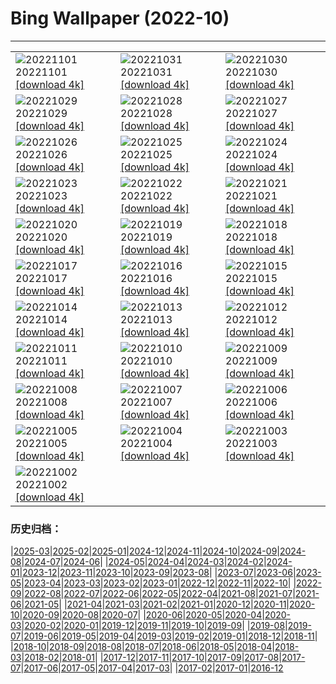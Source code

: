 # Bing Wallpaper (2022-10)
**************

<table><tr><td><img class="wallpaper" src="https://www.bing.com/th?id=OHR.Calacas_EN-IN6289630026_1920x1080.jpg" alt="20221101"> 20221101 <a class="wallpaper_link" href="https://www.bing.com/th?id=OHR.Calacas_EN-IN6289630026_UHD.jpg">[download 4k]</a></td><td><img class="wallpaper" src="https://www.bing.com/th?id=OHR.WychwoodForest_EN-IN4221356081_1920x1080.jpg" alt="20221031"> 20221031 <a class="wallpaper_link" href="https://www.bing.com/th?id=OHR.WychwoodForest_EN-IN4221356081_UHD.jpg">[download 4k]</a></td><td><img class="wallpaper" src="https://www.bing.com/th?id=OHR.SealRiver_EN-IN3503931734_1920x1080.jpg" alt="20221030"> 20221030 <a class="wallpaper_link" href="https://www.bing.com/th?id=OHR.SealRiver_EN-IN3503931734_UHD.jpg">[download 4k]</a></td></tr><tr><td><img class="wallpaper" src="https://www.bing.com/th?id=OHR.SeaAngel_EN-IN2839358434_1920x1080.jpg" alt="20221029"> 20221029 <a class="wallpaper_link" href="https://www.bing.com/th?id=OHR.SeaAngel_EN-IN2839358434_UHD.jpg">[download 4k]</a></td><td><img class="wallpaper" src="https://www.bing.com/th?id=OHR.FrankensteinFriday_EN-IN2387604310_1920x1080.jpg" alt="20221028"> 20221028 <a class="wallpaper_link" href="https://www.bing.com/th?id=OHR.FrankensteinFriday_EN-IN2387604310_UHD.jpg">[download 4k]</a></td><td><img class="wallpaper" src="https://www.bing.com/th?id=OHR.BridgeofSighs_EN-IN1934990115_1920x1080.jpg" alt="20221027"> 20221027 <a class="wallpaper_link" href="https://www.bing.com/th?id=OHR.BridgeofSighs_EN-IN1934990115_UHD.jpg">[download 4k]</a></td></tr><tr><td><img class="wallpaper" src="https://www.bing.com/th?id=OHR.BrockenSpecter_EN-IN4945372418_1920x1080.jpg" alt="20221026"> 20221026 <a class="wallpaper_link" href="https://www.bing.com/th?id=OHR.BrockenSpecter_EN-IN4945372418_UHD.jpg">[download 4k]</a></td><td><img class="wallpaper" src="https://www.bing.com/th?id=OHR.OrcusMouth_EN-IN4307683259_1920x1080.jpg" alt="20221025"> 20221025 <a class="wallpaper_link" href="https://www.bing.com/th?id=OHR.OrcusMouth_EN-IN4307683259_UHD.jpg">[download 4k]</a></td><td><img class="wallpaper" src="https://www.bing.com/th?id=OHR.DiwaliOilLamps_EN-IN0701838177_1920x1080.jpg" alt="20221024"> 20221024 <a class="wallpaper_link" href="https://www.bing.com/th?id=OHR.DiwaliOilLamps_EN-IN0701838177_UHD.jpg">[download 4k]</a></td></tr><tr><td><img class="wallpaper" src="https://www.bing.com/th?id=OHR.Knobbelzwaan_EN-IN3786620643_1920x1080.jpg" alt="20221023"> 20221023 <a class="wallpaper_link" href="https://www.bing.com/th?id=OHR.Knobbelzwaan_EN-IN3786620643_UHD.jpg">[download 4k]</a></td><td><img class="wallpaper" src="https://www.bing.com/th?id=OHR.KarstMountains_EN-IN4213912109_1920x1080.jpg" alt="20221022"> 20221022 <a class="wallpaper_link" href="https://www.bing.com/th?id=OHR.KarstMountains_EN-IN4213912109_UHD.jpg">[download 4k]</a></td><td><img class="wallpaper" src="https://www.bing.com/th?id=OHR.GeorgiaCypress_EN-IN7514884484_1920x1080.jpg" alt="20221021"> 20221021 <a class="wallpaper_link" href="https://www.bing.com/th?id=OHR.GeorgiaCypress_EN-IN7514884484_UHD.jpg">[download 4k]</a></td></tr><tr><td><img class="wallpaper" src="https://www.bing.com/th?id=OHR.SlothDay_EN-IN0763536539_1920x1080.jpg" alt="20221020"> 20221020 <a class="wallpaper_link" href="https://www.bing.com/th?id=OHR.SlothDay_EN-IN0763536539_UHD.jpg">[download 4k]</a></td><td><img class="wallpaper" src="https://www.bing.com/th?id=OHR.WartburgCastle_EN-IN0185565397_1920x1080.jpg" alt="20221019"> 20221019 <a class="wallpaper_link" href="https://www.bing.com/th?id=OHR.WartburgCastle_EN-IN0185565397_UHD.jpg">[download 4k]</a></td><td><img class="wallpaper" src="https://www.bing.com/th?id=OHR.GB25Anni_EN-IN9809281562_1920x1080.jpg" alt="20221018"> 20221018 <a class="wallpaper_link" href="https://www.bing.com/th?id=OHR.GB25Anni_EN-IN9809281562_UHD.jpg">[download 4k]</a></td></tr><tr><td><img class="wallpaper" src="https://www.bing.com/th?id=OHR.SwedenOwl_EN-IN1275763197_1920x1080.jpg" alt="20221017"> 20221017 <a class="wallpaper_link" href="https://www.bing.com/th?id=OHR.SwedenOwl_EN-IN1275763197_UHD.jpg">[download 4k]</a></td><td><img class="wallpaper" src="https://www.bing.com/th?id=OHR.PrinceChristianSound_EN-IN7719950776_1920x1080.jpg" alt="20221016"> 20221016 <a class="wallpaper_link" href="https://www.bing.com/th?id=OHR.PrinceChristianSound_EN-IN7719950776_UHD.jpg">[download 4k]</a></td><td><img class="wallpaper" src="https://www.bing.com/th?id=OHR.NaqsheRustam_EN-IN7117853630_1920x1080.jpg" alt="20221015"> 20221015 <a class="wallpaper_link" href="https://www.bing.com/th?id=OHR.NaqsheRustam_EN-IN7117853630_UHD.jpg">[download 4k]</a></td></tr><tr><td><img class="wallpaper" src="https://www.bing.com/th?id=OHR.BlueTigerButterflies_EN-IN0664966797_1920x1080.jpg" alt="20221014"> 20221014 <a class="wallpaper_link" href="https://www.bing.com/th?id=OHR.BlueTigerButterflies_EN-IN0664966797_UHD.jpg">[download 4k]</a></td><td><img class="wallpaper" src="https://www.bing.com/th?id=OHR.AlaskaMoose_EN-IN6174173002_1920x1080.jpg" alt="20221013"> 20221013 <a class="wallpaper_link" href="https://www.bing.com/th?id=OHR.AlaskaMoose_EN-IN6174173002_UHD.jpg">[download 4k]</a></td><td><img class="wallpaper" src="https://www.bing.com/th?id=OHR.AmmoniteGraveyard_EN-IN5813452758_1920x1080.jpg" alt="20221012"> 20221012 <a class="wallpaper_link" href="https://www.bing.com/th?id=OHR.AmmoniteGraveyard_EN-IN5813452758_UHD.jpg">[download 4k]</a></td></tr><tr><td><img class="wallpaper" src="https://www.bing.com/th?id=OHR.TortulaMoss_EN-IN5712136639_1920x1080.jpg" alt="20221011"> 20221011 <a class="wallpaper_link" href="https://www.bing.com/th?id=OHR.TortulaMoss_EN-IN5712136639_UHD.jpg">[download 4k]</a></td><td><img class="wallpaper" src="https://www.bing.com/th?id=OHR.RioArazas_EN-IN1562638083_1920x1080.jpg" alt="20221010"> 20221010 <a class="wallpaper_link" href="https://www.bing.com/th?id=OHR.RioArazas_EN-IN1562638083_UHD.jpg">[download 4k]</a></td><td><img class="wallpaper" src="https://www.bing.com/th?id=OHR.ChukchiSea_EN-IN1844909824_1920x1080.jpg" alt="20221009"> 20221009 <a class="wallpaper_link" href="https://www.bing.com/th?id=OHR.ChukchiSea_EN-IN1844909824_UHD.jpg">[download 4k]</a></td></tr><tr><td><img class="wallpaper" src="https://www.bing.com/th?id=OHR.JamaMasjidDelhi1_EN-IN9264531218_1920x1080.jpg" alt="20221008"> 20221008 <a class="wallpaper_link" href="https://www.bing.com/th?id=OHR.JamaMasjidDelhi1_EN-IN9264531218_UHD.jpg">[download 4k]</a></td><td><img class="wallpaper" src="https://www.bing.com/th?id=OHR.OberbaumBridge_EN-IN6110054143_1920x1080.jpg" alt="20221007"> 20221007 <a class="wallpaper_link" href="https://www.bing.com/th?id=OHR.OberbaumBridge_EN-IN6110054143_UHD.jpg">[download 4k]</a></td><td><img class="wallpaper" src="https://www.bing.com/th?id=OHR.BayofBiscay_EN-IN9363973535_1920x1080.jpg" alt="20221006"> 20221006 <a class="wallpaper_link" href="https://www.bing.com/th?id=OHR.BayofBiscay_EN-IN9363973535_UHD.jpg">[download 4k]</a></td></tr><tr><td><img class="wallpaper" src="https://www.bing.com/th?id=OHR.RavanaDussehra_EN-IN6325474614_1920x1080.jpg" alt="20221005"> 20221005 <a class="wallpaper_link" href="https://www.bing.com/th?id=OHR.RavanaDussehra_EN-IN6325474614_UHD.jpg">[download 4k]</a></td><td><img class="wallpaper" src="https://www.bing.com/th?id=OHR.CosmicCliffs_EN-IN3964319541_1920x1080.jpg" alt="20221004"> 20221004 <a class="wallpaper_link" href="https://www.bing.com/th?id=OHR.CosmicCliffs_EN-IN3964319541_UHD.jpg">[download 4k]</a></td><td><img class="wallpaper" src="https://www.bing.com/th?id=OHR.Porthuis_EN-IN7783895323_1920x1080.jpg" alt="20221003"> 20221003 <a class="wallpaper_link" href="https://www.bing.com/th?id=OHR.Porthuis_EN-IN7783895323_UHD.jpg">[download 4k]</a></td></tr><tr><td><img class="wallpaper" src="https://www.bing.com/th?id=OHR.GandhiStatue_EN-IN2415285079_1920x1080.jpg" alt="20221002"> 20221002 <a class="wallpaper_link" href="https://www.bing.com/th?id=OHR.GandhiStatue_EN-IN2415285079_UHD.jpg">[download 4k]</a></td><td></td><td></td></tr></table>

### 历史归档：

|[2025-03](/../2025-03/2025-03.md)|[2025-02](/../2025-02/2025-02.md)|[2025-01](/../2025-01/2025-01.md)|[2024-12](/../2024-12/2024-12.md)|[2024-11](/../2024-11/2024-11.md)|[2024-10](/../2024-10/2024-10.md)|[2024-09](/../2024-09/2024-09.md)|[2024-08](/../2024-08/2024-08.md)|[2024-07](/../2024-07/2024-07.md)|[2024-06](/../2024-06/2024-06.md)|
|[2024-05](/../2024-05/2024-05.md)|[2024-04](/../2024-04/2024-04.md)|[2024-03](/../2024-03/2024-03.md)|[2024-02](/../2024-02/2024-02.md)|[2024-01](/../2024-01/2024-01.md)|[2023-12](/../2023-12/2023-12.md)|[2023-11](/../2023-11/2023-11.md)|[2023-10](/../2023-10/2023-10.md)|[2023-09](/../2023-09/2023-09.md)|[2023-08](/../2023-08/2023-08.md)|
|[2023-07](/../2023-07/2023-07.md)|[2023-06](/../2023-06/2023-06.md)|[2023-05](/../2023-05/2023-05.md)|[2023-04](/../2023-04/2023-04.md)|[2023-03](/../2023-03/2023-03.md)|[2023-02](/../2023-02/2023-02.md)|[2023-01](/../2023-01/2023-01.md)|[2022-12](/../2022-12/2022-12.md)|[2022-11](/../2022-11/2022-11.md)|[2022-10](/2022-10.md)|
|[2022-09](/../2022-09/2022-09.md)|[2022-08](/../2022-08/2022-08.md)|[2022-07](/../2022-07/2022-07.md)|[2022-06](/../2022-06/2022-06.md)|[2022-05](/../2022-05/2022-05.md)|[2022-04](/../2022-04/2022-04.md)|[2021-08](/../2021-08/2021-08.md)|[2021-07](/../2021-07/2021-07.md)|[2021-06](/../2021-06/2021-06.md)|[2021-05](/../2021-05/2021-05.md)|
|[2021-04](/../2021-04/2021-04.md)|[2021-03](/../2021-03/2021-03.md)|[2021-02](/../2021-02/2021-02.md)|[2021-01](/../2021-01/2021-01.md)|[2020-12](/../2020-12/2020-12.md)|[2020-11](/../2020-11/2020-11.md)|[2020-10](/../2020-10/2020-10.md)|[2020-09](/../2020-09/2020-09.md)|[2020-08](/../2020-08/2020-08.md)|[2020-07](/../2020-07/2020-07.md)|
|[2020-06](/../2020-06/2020-06.md)|[2020-05](/../2020-05/2020-05.md)|[2020-04](/../2020-04/2020-04.md)|[2020-03](/../2020-03/2020-03.md)|[2020-02](/../2020-02/2020-02.md)|[2020-01](/../2020-01/2020-01.md)|[2019-12](/../2019-12/2019-12.md)|[2019-11](/../2019-11/2019-11.md)|[2019-10](/../2019-10/2019-10.md)|[2019-09](/../2019-09/2019-09.md)|
|[2019-08](/../2019-08/2019-08.md)|[2019-07](/../2019-07/2019-07.md)|[2019-06](/../2019-06/2019-06.md)|[2019-05](/../2019-05/2019-05.md)|[2019-04](/../2019-04/2019-04.md)|[2019-03](/../2019-03/2019-03.md)|[2019-02](/../2019-02/2019-02.md)|[2019-01](/../2019-01/2019-01.md)|[2018-12](/../2018-12/2018-12.md)|[2018-11](/../2018-11/2018-11.md)|
|[2018-10](/../2018-10/2018-10.md)|[2018-09](/../2018-09/2018-09.md)|[2018-08](/../2018-08/2018-08.md)|[2018-07](/../2018-07/2018-07.md)|[2018-06](/../2018-06/2018-06.md)|[2018-05](/../2018-05/2018-05.md)|[2018-04](/../2018-04/2018-04.md)|[2018-03](/../2018-03/2018-03.md)|[2018-02](/../2018-02/2018-02.md)|[2018-01](/../2018-01/2018-01.md)|
|[2017-12](/../2017-12/2017-12.md)|[2017-11](/../2017-11/2017-11.md)|[2017-10](/../2017-10/2017-10.md)|[2017-09](/../2017-09/2017-09.md)|[2017-08](/../2017-08/2017-08.md)|[2017-07](/../2017-07/2017-07.md)|[2017-06](/../2017-06/2017-06.md)|[2017-05](/../2017-05/2017-05.md)|[2017-04](/../2017-04/2017-04.md)|[2017-03](/../2017-03/2017-03.md)|
|[2017-02](/../2017-02/2017-02.md)|[2017-01](/../2017-01/2017-01.md)|[2016-12](/../2016-12/2016-12.md)